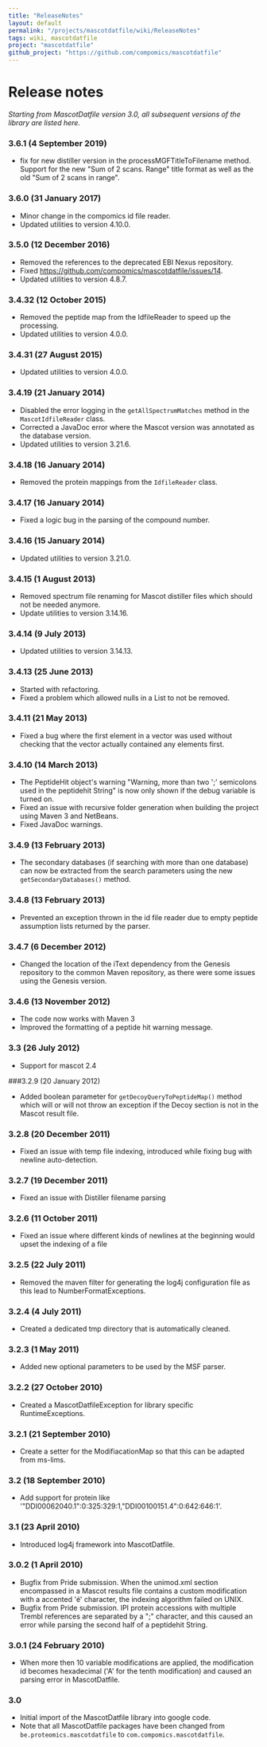 ```yaml
---
title: "ReleaseNotes"
layout: default
permalink: "/projects/mascotdatfile/wiki/ReleaseNotes"
tags: wiki, mascotdatfile
project: "mascotdatfile"
github_project: "https://github.com/compomics/mascotdatfile"
---
```


# Release notes

*Starting from MascotDatfile version 3.0, all subsequent versions of the library are listed here.*

### 3.6.1 (4 September 2019)
 * fix for new distiller version in the processMGFTitleToFilename method. Support for the new "Sum of 2 scans. 
   Range" title format as well as the old "Sum of 2 scans in range".

### 3.6.0 (31 January 2017)
 * Minor change in the compomics id file reader.
 * Updated utilities to version 4.10.0.

### 3.5.0 (12 December 2016)
 * Removed the references to the deprecated EBI Nexus repository.
 * Fixed https://github.com/compomics/mascotdatfile/issues/14.
 * Updated utilities to version 4.8.7.

### 3.4.32 (12 October 2015)
 * Removed the peptide map from the IdfileReader to speed up the processing. 
 * Updated utilities to version 4.0.0.

### 3.4.31 (27 August 2015)

 * Updated utilities to version 4.0.0.

### 3.4.19 (21 January 2014)

 * Disabled the error logging in the `getAllSpectrumMatches` method in the `MascotIdfileReader` class.
 * Corrected a JavaDoc error where the Mascot version was annotated as the database version.
 * Updated utilities to version 3.21.6.

### 3.4.18 (16 January 2014)

 * Removed the protein mappings from the `IdfileReader` class.

### 3.4.17 (16 January 2014)

 * Fixed a logic bug in the parsing of the compound number.

### 3.4.16 (15 January 2014)

 * Updated utilities to version 3.21.0.

### 3.4.15 (1 August 2013)

 * Removed spectrum file renaming for Mascot distiller files which should not be needed anymore. 
 * Update utilities  to version 3.14.16.

### 3.4.14 (9 July 2013)

 * Updated utilities to version 3.14.13.

### 3.4.13 (25 June 2013)

 * Started with refactoring.
 * Fixed a problem which allowed nulls in a List to not be removed.

### 3.4.11 (21 May 2013)

 * Fixed a bug where the first element in a vector was used without checking that the vector actually contained any elements first.

### 3.4.10 (14 March 2013)

 * The PeptideHit object's warning "Warning, more than two ';' semicolons used in the peptidehit String" is now only shown if the debug variable is turned on.
 * Fixed an issue with recursive folder generation when building the project using Maven 3 and NetBeans.
 * Fixed JavaDoc warnings.

### 3.4.9 (13 February 2013)

 * The secondary databases (if searching with more than one database) can now be extracted from the search parameters using the new `getSecondaryDatabases()` method.

### 3.4.8 (13 February 2013)

 * Prevented an exception thrown in the id file reader due to empty peptide assumption lists returned by the parser.

### 3.4.7 (6 December 2012)

 * Changed the location of the iText dependency from the Genesis repository to the common Maven repository, as there were some issues using the Genesis version.

### 3.4.6 (13 November 2012)

 * The code now works with Maven 3
 * Improved the formatting of a peptide hit warning message.

### 3.3 (26 July 2012)

 * Support for mascot 2.4

###3.2.9 (20 January 2012)

 * Added boolean parameter for `getDecoyQueryToPeptideMap()` method which will or will not throw an exception if the Decoy section is not in the Mascot result file.

### 3.2.8 (20 December 2011)

 * Fixed an issue with temp file indexing, introduced while fixing bug with newline auto-detection.

### 3.2.7 (19 December 2011)

 * Fixed an issue with Distiller filename parsing

### 3.2.6 (11 October 2011)

 * Fixed an issue where different kinds of newlines at the beginning would upset the indexing of a file

### 3.2.5 (22 July 2011)

 * Removed the maven filter for generating the log4j configuration file as this lead to NumberFormatExceptions.

### 3.2.4 (4 July 2011)

 * Created a dedicated tmp directory that is automatically cleaned.

### 3.2.3 (1 May 2011)

 * Added new optional parameters to be used by the MSF parser.

### 3.2.2 (27 October 2010)

 * Created a MascotDatfileException for library specific RuntimeExceptions.

### 3.2.1 (21 September 2010)

 * Create a setter for the ModifiacationMap so that this can be adapted from ms-lims.


### 3.2 (18 September 2010)

 * Add support for protein like '"DDI00062040.1":0:325:329:1,"DDI00100151.4":0:642:646:1'.

### 3.1 (23 April 2010)

 * Introduced log4j framework into MascotDatfile.

### 3.0.2 (1 April 2010)

 * Bugfix from Pride submission. When the unimod.xml section encompassed in a Mascot results file contains a custom modification with a accented 'é' character, the indexing algorithm failed on UNIX.
 * Bugfix from Pride submission. IPI protein accessions with multiple Trembl references are separated by a ";" character, and this caused an error while parsing the second half of a peptidehit String.

### 3.0.1 (24 February 2010)

 * When more then 10 variable modifications are applied, the modification id becomes hexadecimal ('A' for the tenth modification) and caused an parsing error in MascotDatfile.

### 3.0

 * Initial import of the MascotDatfile library into google code.
 * Note that all MascotDatfile packages have been changed from `be.proteomics.mascotdatfile` to `com.compomics.mascotdatfile`.